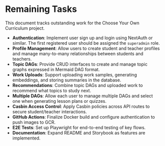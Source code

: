 # Remaining Tasks

This document tracks outstanding work for the Choose Your Own Curriculum project.

- **Authentication**: Implement user sign up and login using NextAuth or similar. The first registered user should be assigned the `superadmin` role.
- **Profile Management**: Allow users to create student and teacher profiles and manage many-to-many relationships between students and teachers.
- **Topic DAGs**: Provide CRUD interfaces to create and manage topic graphs expressed in Mermaid DAG format.
- **Work Uploads**: Support uploading work samples, generating embeddings, and storing summaries in the database.
- **Recommendations**: Combine topic DAGs and uploaded work to recommend what topics to study next.
- **Multiple DAGs**: Allow each user to manage multiple DAGs and select one when generating lesson plans or quizzes.
- **Casbin Access Control**: Apply Casbin policies across API routes to secure student/teacher interactions.
- **GitHub Actions**: Finalize Docker build and configure authentication to push images to GCR.
- **E2E Tests**: Set up Playwright for end-to-end testing of key flows.
- **Documentation**: Expand README and Storybook as features are implemented.

